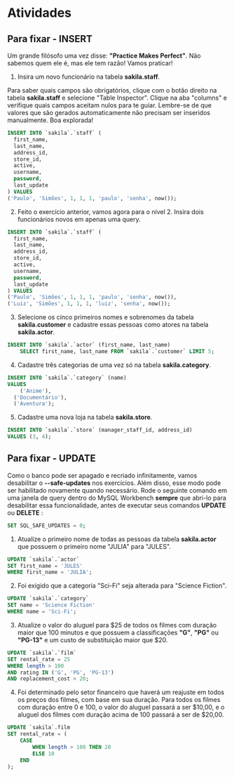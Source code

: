 # Atividades

## Para fixar - INSERT

Um grande filósofo uma vez disse: **"Practice Makes Perfect"**. Não sabemos quem ele é, mas ele tem razão! Vamos praticar!

1. Insira um novo funcionário na tabela **sakila.staff**.

Para saber quais campos são obrigatórios, clique com o botão direito na tabela **sakila.staff** e selecione "Table Inspector". Clique na aba "columns" e verifique quais campos aceitam nulos para te guiar. Lembre-se de que valores que são gerados automaticamente não precisam ser inseridos manualmente. Boa explorada!

```sql
INSERT INTO `sakila`.`staff` (
  first_name,
  last_name,
  address_id,
  store_id,
  active,
  username,
  password,
  last_update
) VALUES
('Paulo', 'Simões', 1, 1, 1, 'paulo', 'senha', now());
```

2. Feito o exercício anterior, vamos agora para o nível 2. Insira dois funcionários novos em apenas uma query.

```sql
INSERT INTO `sakila`.`staff` (
  first_name,
  last_name,
  address_id,
  store_id,
  active,
  username,
  password,
  last_update
) VALUES
('Paulo', 'Simões', 1, 1, 1, 'paulo', 'senha', now()),
('Luiz', 'Simões', 1, 1, 1, 'luiz', 'senha', now());
```

3. Selecione os cinco primeiros nomes e sobrenomes da tabela **sakila.customer** e cadastre essas pessoas como atores na tabela **sakila.actor**.

```sql
INSERT INTO `sakila`.`actor` (first_name, last_name)
	SELECT first_name, last_name FROM `sakila`.`customer` LIMIT 5;
```

4. Cadastre três categorias de uma vez só na tabela **sakila.category**.

```sql
INSERT INTO `sakila`.`category` (name)
VALUES
	('Anime'),
  ('Documentário'),
  ('Aventura');
```

5. Cadastre uma nova loja na tabela **sakila.store**.

```sql
INSERT INTO `sakila`.`store` (manager_staff_id, address_id)
VALUES (3, 4);
```

## Para fixar - UPDATE

Como o banco pode ser apagado e recriado infinitamente, vamos desabilitar o **--safe-updates** nos exercícios. Além disso, esse modo pode ser habilitado novamente quando necessário. Rode o seguinte comando em uma janela de query dentro do MySQL Workbench **sempre** que abri-lo para desabilitar essa funcionalidade, antes de executar seus comandos **UPDATE** ou **DELETE** :

```sql
SET SQL_SAFE_UPDATES = 0;
```

1. Atualize o primeiro nome de todas as pessoas da tabela **sakila.actor** que possuem o primeiro nome "JULIA" para "JULES".

```sql
UPDATE `sakila`.`actor`
SET first_name = 'JULES'
WHERE first_name = 'JULIA';
```

2. Foi exigido que a categoria "Sci-Fi" seja alterada para "Science Fiction".

```sql
UPDATE `sakila`.`category`
SET name = 'Science Fiction'
WHERE name = 'Sci-Fi';
```

3. Atualize o valor do aluguel para $25 de todos os filmes com duração maior que 100 minutos e que possuem a classificações **"G"**, **"PG"** ou **"PG-13"** e um custo de substituição maior que $20.

```sql
UPDATE `sakila`.`film`
SET rental_rate = 25
WHERE length > 100
AND rating IN ('G', 'PG', 'PG-13')
AND replacement_cost > 20;
```

4. Foi determinado pelo setor financeiro que haverá um reajuste em todos os preços dos filmes, com base em sua duração. Para todos os filmes com duração entre 0 e 100, o valor do aluguel passará a ser $10,00, e o aluguel dos filmes com duração acima de 100 passará a ser de $20,00.

```sql
UPDATE `sakila`.film
SET rental_rate = (
	CASE
		WHEN length > 100 THEN 20
		ELSE 10
	END
);
```
